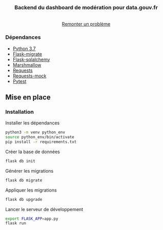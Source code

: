 <br />
<p align="center">

  <h3 align="center">Backend du dashboard de modération pour data.gouv.fr</h3>

  <p align="center">
    <br />
    <a href="https://github.com/etalab/datagouv-dashboard-moderation/issues">Remonter un problème</a>
  </p>
</p>

### Dépendances

* [Python 3.7](https://www.python.org/downloads/release/python-370/)
* [Flask-migrate](https://github.com/miguelgrinberg/flask-migrate/)
* [Flask-sqlalchemy](https://github.com/pallets/flask-sqlalchemy)
* [Marshmallow](https://github.com/marshmallow-code/marshmallow)
* [Requests](https://github.com/psf/requests)
* [Requests-mock](https://github.com/jamielennox/requests-mock)
* [Pytest](https://github.com/pytest-dev/pytest/)

## Mise en place

### Installation

Installer les dépendances
```sh
python3 -m venv python_env
source python_env/bin/activate
pip install -r requirements.txt
```
Créer la base de données
```sh
flask db init
```
Générer les migrations
```sh
flask db migrate
```
Appliquer les migrations
```sh
flask db upgrade
```
Lancer le serveur de développement
```sh
export FLASK_APP=app.py
flask run
```
